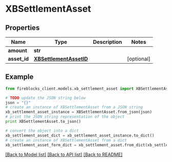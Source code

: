 # XBSettlementAsset


## Properties
Name | Type | Description | Notes
------------ | ------------- | ------------- | -------------
**amount** | **str** |  | 
**asset_id** | [**XBSettlementAssetID**](XBSettlementAssetID.md) |  | [optional] 

## Example

```python
from fireblocks_client.models.xb_settlement_asset import XBSettlementAsset

# TODO update the JSON string below
json = "{}"
# create an instance of XBSettlementAsset from a JSON string
xb_settlement_asset_instance = XBSettlementAsset.from_json(json)
# print the JSON string representation of the object
print XBSettlementAsset.to_json()

# convert the object into a dict
xb_settlement_asset_dict = xb_settlement_asset_instance.to_dict()
# create an instance of XBSettlementAsset from a dict
xb_settlement_asset_form_dict = xb_settlement_asset.from_dict(xb_settlement_asset_dict)
```
[[Back to Model list]](../README.md#documentation-for-models) [[Back to API list]](../README.md#documentation-for-api-endpoints) [[Back to README]](../README.md)


